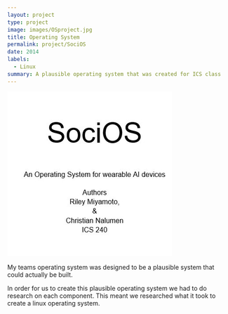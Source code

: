 ```yaml
---
layout: project
type: project
image: images/OSproject.jpg
title: Operating System
permalink: project/SociOS 
date: 2014
labels:
  - Linux
summary: A plausible operating system that was created for ICS class
---
```

<img class = "ui  circular image" src = "../images/OSproject.jpg">

My teams operating system was designed to be a plausible system that could actually be built.

In order for us to create this plausible operating system we had to do research on each component. This meant we researched what it took to create a linux operating system.

 
